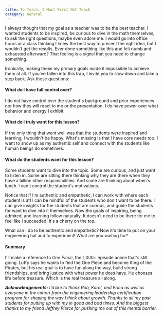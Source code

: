 ```yaml
---
title: To Teach, I Must First Not Teach
category: General
---
```


I always thought that my goal as a teacher was to be the best teacher. I wanted students to be inspired, be curious to dive in the math themselves, to ask the right questions, maybe even adore me. <!-- more --> I would go into office hours or a class thinking I knew the best way to present the right idea, but I wouldn't get the results. Ever done something like this and felt numb and exhausted afterward? That feeling is a signal that you need to change something.

Ironically, making these my primary goals made it impossible to achieve them at all. If you've fallen into this trap, I invite you to slow down and take a step back. Ask these questions:

#### What do I have full control over?

I do not have control over the student's background and prior experiences nor how they will react to me or the presentation. I do have power over what behavior and energy I exhibit. 

#### What do I truly want for this lesson?

If the only thing that went well was that the students were inspired and learning, I wouldn't be happy. What's missing is that I have core needs too. I want to show up as my authentic self and connect with the students like human beings do sometimes. 

#### What do the students want for this lesson?

Some students want to dive into the topic. Some are curious, and just want to listen in. Some are sitting there thinking why they are there when they have a billion other responsibilities. And some are thinking about when's lunch. I can't control the student's motivations. 

Notice that if I'm authentic and empathetic, I can work with where each student is at! I can be mindful of the students who don't want to be there. I can give insights for the students that are curious, and guide the students for want to dive into it themselves. Now the goals of inspiring, being admired, and learning follow naturally. It doesn't need to be there for me to feel like I succeeded; it's a cherry on the top.

What can I do to be authentic and empathetic? Now it's time to put on your engineering hat and to experiment! What are you waiting for?

#### Summary

I'll make a reference to _One Piece_, the 1,000+ episode anime that's still going. Luffy says he wants to find the One Piece and become King of the Pirates, but his real goal is to have fun along the way, build strong friendships, and bring justice with what power he does have. He chooses life before treasure. Which is the real treasure all along.


_**Acknowledgements:** I'd like to thank Rob, Karel, and Erica as well as everyone in the cohort from the engineering leadership certification program for shaping the way I think about growth. Thanks to all my past students for putting up with my in good and bad times. And the biggest thanks to my friend Jeffrey Pierce for pushing me out of this mental barrier._

